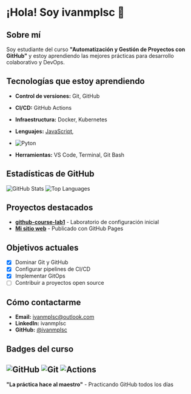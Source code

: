 # ¡Hola! Soy ivanmplsc 👋

## Sobre mí
Soy estudiante del curso **"Automatización y Gestión de Proyectos con
GitHub"** y estoy aprendiendo las mejores prácticas para desarrollo
colaborativo y DevOps.
## Tecnologías que estoy aprendiendo
- **Control de versiones:** Git, GitHub
- **CI/CD:** GitHub Actions
- **Infraestructura:** Docker, Kubernetes
- **Lenguajes:** [JavaScript](https://img.shields.io/badge/java-3670A0?style=for-the-badge&logo=javascript&logoColor=ffdd54),
- ![Pyton](https://img.shields.io/badge/python-3670A0?style=for-the-badge&logo=python&logoColor=ffdd54)

- **Herramientas:** VS Code, Terminal, Git Bash
## Estadísticas de GitHub
![GitHub Stats](https://github-readme-stats.vercel.app/api?username=ivanmplsc&show_icons=true&theme=tokyonight)
![Top Languages](https://github-readme-stats.vercel.app/api/top-langs/?username=ivanmplsc&hide=javascript,css,scss,html&theme=radical)
## Proyectos destacados
- **[github-course-lab1](https://github.com/curso-git-hub-martinez/github-course-lab1)** -
Laboratorio de configuración inicial
- **[Mi sitio web](https://curso-git-hub-martinez.github.io/github-course-lab1/)** -
Publicado con GitHub Pages
## Objetivos actuales
- [x] Dominar Git y GitHub
- [x] Configurar pipelines de CI/CD
- [x] Implementar GitOps
- [ ] Contribuir a proyectos open source
## Cómo contactarme
- **Email:** ivanmplsc@outlook.com
- **LinkedIn:** ivanmplsc
- **GitHub:** [@ivanmplsc](https://github.com/ivanmplsc)
## Badges del curso
![GitHub](https://img.shields.io/badge/GitHub-100000?style=for-thebadge&logo=github&logoColor=white)
![Git](https://img.shields.io/badge/Git-F05032?style=for-thebadge&logo=git&logoColor=white)
![Actions](https://img.shields.io/badge/GitHub_Actions-2088FF?style=for-thebadge&logo=github-actions&logoColor=white)
---
**"La práctica hace al maestro"** - Practicando GitHub todos los días
